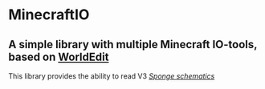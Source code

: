 # MinecraftIO
## A simple library with multiple Minecraft IO-tools, based on [WorldEdit](https://github.com/EngineHub/WorldEdit/tree/bbbbea719c6f7e19bdbda5032e8ccb5b31e25cc2/worldedit-core/src/main/java/com/sk89q/worldedit/extent/clipboard/io)


This library provides the ability to read V3
[_Sponge schematics_](https://github.com/SpongePowered/Schematic-Specification)

